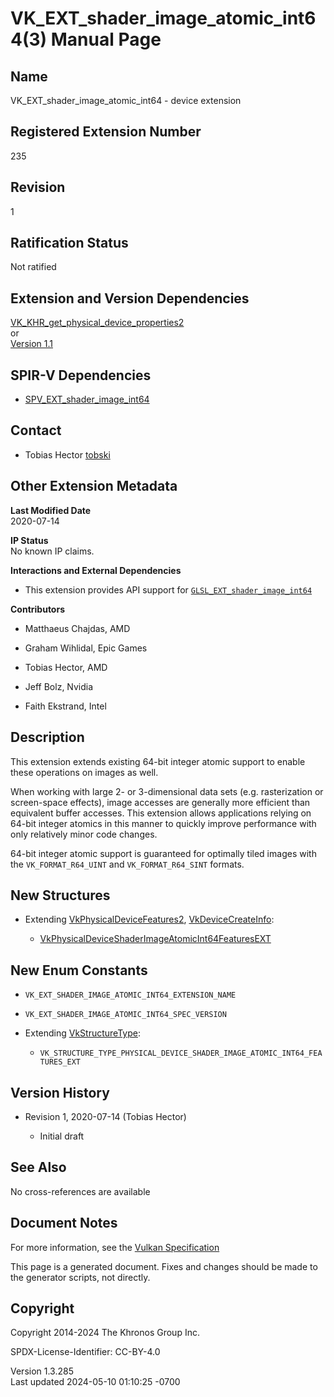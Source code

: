 # VK_EXT_shader_image_atomic_int64(3) Manual Page

## Name

VK_EXT_shader_image_atomic_int64 - device extension



## <a href="#_registered_extension_number" class="anchor"></a>Registered Extension Number

235

## <a href="#_revision" class="anchor"></a>Revision

1

## <a href="#_ratification_status" class="anchor"></a>Ratification Status

Not ratified

## <a href="#_extension_and_version_dependencies" class="anchor"></a>Extension and Version Dependencies

[VK_KHR_get_physical_device_properties2](https://registry.khronos.org/vulkan/specs/1.3-extensions/man/html/VK_KHR_get_physical_device_properties2.html)  
or  
[Version 1.1](#versions-1.1)  

## <a href="#_spir_v_dependencies" class="anchor"></a>SPIR-V Dependencies

- [SPV_EXT_shader_image_int64](https://htmlpreview.github.io/?https://github.com/KhronosGroup/SPIRV-Registry/blob/main/extensions/EXT/SPV_EXT_shader_image_int64.html)

## <a href="#_contact" class="anchor"></a>Contact

- Tobias Hector <a
  href="https://github.com/KhronosGroup/Vulkan-Docs/issues/new?body=%5BVK_EXT_shader_image_atomic_int64%5D%20@tobski%0A*Here%20describe%20the%20issue%20or%20question%20you%20have%20about%20the%20VK_EXT_shader_image_atomic_int64%20extension*"
  target="_blank" rel="nofollow noopener"><em></em>tobski</a>

## <a href="#_other_extension_metadata" class="anchor"></a>Other Extension Metadata

**Last Modified Date**  
2020-07-14

**IP Status**  
No known IP claims.

**Interactions and External Dependencies**  
- This extension provides API support for
  [`GLSL_EXT_shader_image_int64`](https://github.com/KhronosGroup/GLSL/blob/main/extensions/ext/GLSL_EXT_shader_image_int64.txt)

**Contributors**  
- Matthaeus Chajdas, AMD

- Graham Wihlidal, Epic Games

- Tobias Hector, AMD

- Jeff Bolz, Nvidia

- Faith Ekstrand, Intel

## <a href="#_description" class="anchor"></a>Description

This extension extends existing 64-bit integer atomic support to enable
these operations on images as well.

When working with large 2- or 3-dimensional data sets (e.g.
rasterization or screen-space effects), image accesses are generally
more efficient than equivalent buffer accesses. This extension allows
applications relying on 64-bit integer atomics in this manner to quickly
improve performance with only relatively minor code changes.

64-bit integer atomic support is guaranteed for optimally tiled images
with the `VK_FORMAT_R64_UINT` and `VK_FORMAT_R64_SINT` formats.

## <a href="#_new_structures" class="anchor"></a>New Structures

- Extending [VkPhysicalDeviceFeatures2](https://registry.khronos.org/vulkan/specs/1.3-extensions/man/html/VkPhysicalDeviceFeatures2.html),
  [VkDeviceCreateInfo](https://registry.khronos.org/vulkan/specs/1.3-extensions/man/html/VkDeviceCreateInfo.html):

  - [VkPhysicalDeviceShaderImageAtomicInt64FeaturesEXT](https://registry.khronos.org/vulkan/specs/1.3-extensions/man/html/VkPhysicalDeviceShaderImageAtomicInt64FeaturesEXT.html)

## <a href="#_new_enum_constants" class="anchor"></a>New Enum Constants

- `VK_EXT_SHADER_IMAGE_ATOMIC_INT64_EXTENSION_NAME`

- `VK_EXT_SHADER_IMAGE_ATOMIC_INT64_SPEC_VERSION`

- Extending [VkStructureType](https://registry.khronos.org/vulkan/specs/1.3-extensions/man/html/VkStructureType.html):

  - `VK_STRUCTURE_TYPE_PHYSICAL_DEVICE_SHADER_IMAGE_ATOMIC_INT64_FEATURES_EXT`

## <a href="#_version_history" class="anchor"></a>Version History

- Revision 1, 2020-07-14 (Tobias Hector)

  - Initial draft

## <a href="#_see_also" class="anchor"></a>See Also

No cross-references are available

## <a href="#_document_notes" class="anchor"></a>Document Notes

For more information, see the <a
href="https://registry.khronos.org/vulkan/specs/1.3-extensions/html/vkspec.html#VK_EXT_shader_image_atomic_int64"
target="_blank" rel="noopener">Vulkan Specification</a>

This page is a generated document. Fixes and changes should be made to
the generator scripts, not directly.

## <a href="#_copyright" class="anchor"></a>Copyright

Copyright 2014-2024 The Khronos Group Inc.

SPDX-License-Identifier: CC-BY-4.0

Version 1.3.285  
Last updated 2024-05-10 01:10:25 -0700
